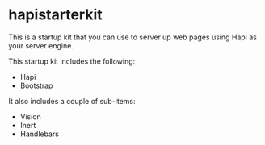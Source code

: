 # hapistarterkit
This is a startup kit that you can use to server up web pages using Hapi as your server engine.

This startup kit includes the following:
- Hapi
- Bootstrap


It also includes a couple of sub-items:
- Vision
- Inert
- Handlebars